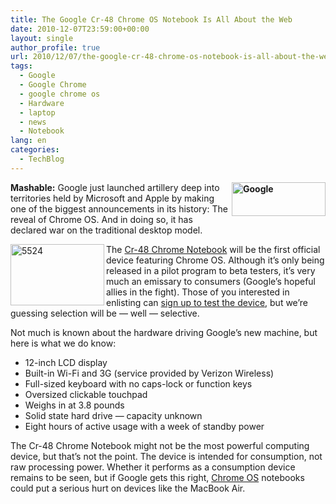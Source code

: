 ```yaml
---
title: The Google Cr-48 Chrome OS Notebook Is All About the Web
date: 2010-12-07T23:59:00+00:00
layout: single
author_profile: true
url: 2010/12/07/the-google-cr-48-chrome-os-notebook-is-all-about-the-web/
tags:
  - Google
  - Google Chrome
  - google chrome os
  - Hardware
  - laptop
  - news
  - Notebook
lang: en
categories: 
  - TechBlog
---
```

**[<img title="Google" border="0" alt="Google" align="right" src="http://lh4.ggpht.com/_vaUVXcmC3OI/TP7DVYPc8BI/AAAAAAAADcM/cOnex0fTYOo/Google_thumb%5B1%5D.png?imgmax=800" width="150" height="54" />](http://lh5.ggpht.com/_vaUVXcmC3OI/TP7DTNSelEI/AAAAAAAADcI/Unylx213fc4/s1600-h/Google%5B3%5D.png)Mashable:** Google just launched artillery deep into territories held by Microsoft and Apple by making one of the biggest announcements in its history: The reveal of Chrome OS. And in doing so, it has declared war on the traditional desktop model. 

[<img title="5524" border="0" alt="5524" align="left" src="http://lh3.ggpht.com/_vaUVXcmC3OI/TP7ExvViunI/AAAAAAAADcc/rwf42Jfac1k/5524_thumb%5B1%5D.jpg?imgmax=800" width="150" height="98" />](http://lh5.ggpht.com/_vaUVXcmC3OI/TP7Evv3E6wI/AAAAAAAADcY/1T-dmTgdDKM/s1600-h/5524%5B3%5D.jpg)The [Cr-48 Chrome Notebook](http://www.google.com/chromeos/pilot-program-cr48.html) will be the first official device featuring Chrome OS. Although it’s only being released in a pilot program to beta testers, it’s very much an emissary to consumers (Google’s hopeful allies in the fight). Those of you interested in enlisting can [sign up to test the device](https://services.google.com/fb/forms/cr48advanced/), but we’re guessing selection will be — well — selective.

Not much is known about the hardware driving Google’s new machine, but here is what we do know:

  * 12-inch LCD display 
  * Built-in Wi-Fi and 3G (service provided by Verizon Wireless) 
  * Full-sized keyboard with no caps-lock or function keys 
  * Oversized clickable touchpad 
  * Weighs in at 3.8 pounds 
  * Solid state hard drive — capacity unknown 
  * Eight hours of active usage with a week of standby power 

The Cr-48 Chrome Notebook might not be the most powerful computing device, but that’s not the point. The device is intended for consumption, not raw processing power. Whether it performs as a consumption device remains to be seen, but if Google gets this right, [Chrome OS](http://www.google.com/chromeos/) notebooks could put a serious hurt on devices like the MacBook Air.